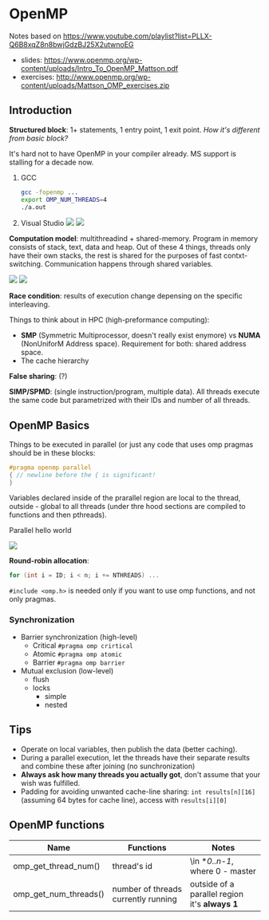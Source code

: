 # OpenMP

Notes based on https://www.youtube.com/playlist?list=PLLX-Q6B8xqZ8n8bwjGdzBJ25X2utwnoEG
* slides: https://www.openmp.org/wp-content/uploads/Intro_To_OpenMP_Mattson.pdf
* exercises: http://www.openmp.org/wp-content/uploads/Mattson_OMP_exercises.zip

## Introduction

**Structured block**: 1+ statements, 1 entry point, 1 exit point. *How it's different from basic block?* 

It's hard not to have OpenMP in your compiler already. MS support is stalling for a decade now.

1. GCC
    ```sh
    gcc -fopenmp ...
    export OMP_NUM_THREADS=4
    ./a.out
    ```
2. Visual Studio
        ![](../../../blob/master/OpenMP/imgs/vs2.PNG?raw=true)
        ![](../../../blob/master/OpenMP/imgs/vs3.PNG?raw=true)


**Computation model**: multithreadind + shared-memory. Program in memory consists of stack, text, data and heap. Out of these 4 things,
threads only have their own stacks, the rest is shared for the purposes of fast contxt-switching. Communication happens through
shared variables.

![](../../../blob/master/OpenMP/imgs/openmp-model.PNG?raw=true)
![](../../../blob/master/OpenMP/imgs/fork-join-model.png?raw=true)

**Race condition**: results of execution change depensing on the specific interleaving.

Things to think about in HPC (high-preformance computing):
* **SMP** (Symmetric Multiprocessor, doesn't really exist enymore) vs **NUMA** (NonUniforM Address space).
Requirement for both: shared address space.
* The cache hierarchy

**False sharing**: (?)

**SIMP/SPMD**: (single instruction/program, multiple data). All threads execute the same code but parametrized with their
IDs and number of all threads.

## OpenMP Basics

Things to be executed in parallel (or just any code that uses omp pragmas should be in these blocks:
```c++
#pragma openmp parallel
{ // newline before the { is significant!
}
```

Variables declared inside of the prarallel region are local to the thread, outside - global to all threads
(under thre hood sections are compiled to functions and then pthreads).

Parallel hello world

![](../../../blob/master/OpenMP/imgs/pi.png?raw=true)

**Round-robin allocation**:
```c++
for (int i = ID; i < n; i += NTHREADS) ...
```

`#include <omp.h>` is needed only if you want to use omp functions, and not only pragmas.

### Synchronization
* Barrier synchronization (high-level)
    * Critical `#pragma omp crirtical`
    * Atomic `#pragma omp atomic`
    * Barrier `#pragma omp barrier`
* Mutual exclusion (low-level)
    * flush
    * locks
        * simple
        * nested

## Tips
* Operate on local variables, then publish the data (better caching).
* During a parallel execution, let the threads have their separate results and combine these after joining (no sunchronization)
* **Always ask how many threads you actually got**, don't assume that your wish was fulfilled.
* Padding for avoiding unwanted cache-line sharing: `int results[n][16]` (assuming 64 bytes for cache line), access with `results[i][0]`

## OpenMP functions
| Name | Functions | Notes |
|--|--|--|
| omp_get_thread_num() | thread's id | \in **0..n-1*, where 0 - master |
| omp_get_num_threads() | number of threads currently running | outside of a parallel region it's **always 1** |
